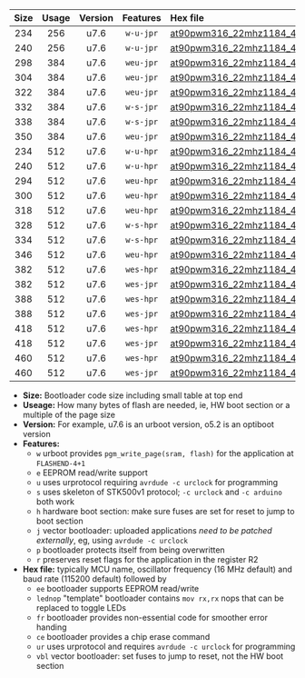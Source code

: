 |Size|Usage|Version|Features|Hex file|
|:-:|:-:|:-:|:-:|:--|
|234|256|u7.6|`w-u-jpr`|[at90pwm316_22mhz1184_460800bps_ur_vbl.hex](https://raw.githubusercontent.com/stefanrueger/urboot/main/at90pwm316_22mhz1184_460800bps_ur_vbl.hex)|
|240|256|u7.6|`w-u-jpr`|[at90pwm316_22mhz1184_460800bps_lednop_ur_vbl.hex](https://raw.githubusercontent.com/stefanrueger/urboot/main/at90pwm316_22mhz1184_460800bps_lednop_ur_vbl.hex)|
|298|384|u7.6|`weu-jpr`|[at90pwm316_22mhz1184_460800bps_ee_ur_vbl.hex](https://raw.githubusercontent.com/stefanrueger/urboot/main/at90pwm316_22mhz1184_460800bps_ee_ur_vbl.hex)|
|304|384|u7.6|`weu-jpr`|[at90pwm316_22mhz1184_460800bps_ee_lednop_ur_vbl.hex](https://raw.githubusercontent.com/stefanrueger/urboot/main/at90pwm316_22mhz1184_460800bps_ee_lednop_ur_vbl.hex)|
|322|384|u7.6|`weu-jpr`|[at90pwm316_22mhz1184_460800bps_ee_lednop_fr_ur_vbl.hex](https://raw.githubusercontent.com/stefanrueger/urboot/main/at90pwm316_22mhz1184_460800bps_ee_lednop_fr_ur_vbl.hex)|
|332|384|u7.6|`w-s-jpr`|[at90pwm316_22mhz1184_460800bps_vbl.hex](https://raw.githubusercontent.com/stefanrueger/urboot/main/at90pwm316_22mhz1184_460800bps_vbl.hex)|
|338|384|u7.6|`w-s-jpr`|[at90pwm316_22mhz1184_460800bps_lednop_vbl.hex](https://raw.githubusercontent.com/stefanrueger/urboot/main/at90pwm316_22mhz1184_460800bps_lednop_vbl.hex)|
|350|384|u7.6|`weu-jpr`|[at90pwm316_22mhz1184_460800bps_ee_lednop_fr_ce_ur_vbl.hex](https://raw.githubusercontent.com/stefanrueger/urboot/main/at90pwm316_22mhz1184_460800bps_ee_lednop_fr_ce_ur_vbl.hex)|
|234|512|u7.6|`w-u-hpr`|[at90pwm316_22mhz1184_460800bps_ur.hex](https://raw.githubusercontent.com/stefanrueger/urboot/main/at90pwm316_22mhz1184_460800bps_ur.hex)|
|240|512|u7.6|`w-u-hpr`|[at90pwm316_22mhz1184_460800bps_lednop_ur.hex](https://raw.githubusercontent.com/stefanrueger/urboot/main/at90pwm316_22mhz1184_460800bps_lednop_ur.hex)|
|294|512|u7.6|`weu-hpr`|[at90pwm316_22mhz1184_460800bps_ee_ur.hex](https://raw.githubusercontent.com/stefanrueger/urboot/main/at90pwm316_22mhz1184_460800bps_ee_ur.hex)|
|300|512|u7.6|`weu-hpr`|[at90pwm316_22mhz1184_460800bps_ee_lednop_ur.hex](https://raw.githubusercontent.com/stefanrueger/urboot/main/at90pwm316_22mhz1184_460800bps_ee_lednop_ur.hex)|
|318|512|u7.6|`weu-hpr`|[at90pwm316_22mhz1184_460800bps_ee_lednop_fr_ur.hex](https://raw.githubusercontent.com/stefanrueger/urboot/main/at90pwm316_22mhz1184_460800bps_ee_lednop_fr_ur.hex)|
|328|512|u7.6|`w-s-hpr`|[at90pwm316_22mhz1184_460800bps.hex](https://raw.githubusercontent.com/stefanrueger/urboot/main/at90pwm316_22mhz1184_460800bps.hex)|
|334|512|u7.6|`w-s-hpr`|[at90pwm316_22mhz1184_460800bps_lednop.hex](https://raw.githubusercontent.com/stefanrueger/urboot/main/at90pwm316_22mhz1184_460800bps_lednop.hex)|
|346|512|u7.6|`weu-hpr`|[at90pwm316_22mhz1184_460800bps_ee_lednop_fr_ce_ur.hex](https://raw.githubusercontent.com/stefanrueger/urboot/main/at90pwm316_22mhz1184_460800bps_ee_lednop_fr_ce_ur.hex)|
|382|512|u7.6|`wes-hpr`|[at90pwm316_22mhz1184_460800bps_ee.hex](https://raw.githubusercontent.com/stefanrueger/urboot/main/at90pwm316_22mhz1184_460800bps_ee.hex)|
|382|512|u7.6|`wes-jpr`|[at90pwm316_22mhz1184_460800bps_ee_vbl.hex](https://raw.githubusercontent.com/stefanrueger/urboot/main/at90pwm316_22mhz1184_460800bps_ee_vbl.hex)|
|388|512|u7.6|`wes-hpr`|[at90pwm316_22mhz1184_460800bps_ee_lednop.hex](https://raw.githubusercontent.com/stefanrueger/urboot/main/at90pwm316_22mhz1184_460800bps_ee_lednop.hex)|
|388|512|u7.6|`wes-jpr`|[at90pwm316_22mhz1184_460800bps_ee_lednop_vbl.hex](https://raw.githubusercontent.com/stefanrueger/urboot/main/at90pwm316_22mhz1184_460800bps_ee_lednop_vbl.hex)|
|418|512|u7.6|`wes-hpr`|[at90pwm316_22mhz1184_460800bps_ee_lednop_fr.hex](https://raw.githubusercontent.com/stefanrueger/urboot/main/at90pwm316_22mhz1184_460800bps_ee_lednop_fr.hex)|
|418|512|u7.6|`wes-jpr`|[at90pwm316_22mhz1184_460800bps_ee_lednop_fr_vbl.hex](https://raw.githubusercontent.com/stefanrueger/urboot/main/at90pwm316_22mhz1184_460800bps_ee_lednop_fr_vbl.hex)|
|460|512|u7.6|`wes-hpr`|[at90pwm316_22mhz1184_460800bps_ee_lednop_fr_ce.hex](https://raw.githubusercontent.com/stefanrueger/urboot/main/at90pwm316_22mhz1184_460800bps_ee_lednop_fr_ce.hex)|
|460|512|u7.6|`wes-jpr`|[at90pwm316_22mhz1184_460800bps_ee_lednop_fr_ce_vbl.hex](https://raw.githubusercontent.com/stefanrueger/urboot/main/at90pwm316_22mhz1184_460800bps_ee_lednop_fr_ce_vbl.hex)|

- **Size:** Bootloader code size including small table at top end
- **Useage:** How many bytes of flash are needed, ie, HW boot section or a multiple of the page size
- **Version:** For example, u7.6 is an urboot version, o5.2 is an optiboot version
- **Features:**
  + `w` urboot provides `pgm_write_page(sram, flash)` for the application at `FLASHEND-4+1`
  + `e` EEPROM read/write support
  + `u` uses urprotocol requiring `avrdude -c urclock` for programming
  + `s` uses skeleton of STK500v1 protocol; `-c urclock` and `-c arduino` both work
  + `h` hardware boot section: make sure fuses are set for reset to jump to boot section
  + `j` vector bootloader: uploaded applications *need to be patched externally*, eg, using `avrdude -c urclock`
  + `p` bootloader protects itself from being overwritten
  + `r` preserves reset flags for the application in the register R2
- **Hex file:** typically MCU name, oscillator frequency (16 MHz default) and baud rate (115200 default) followed by
  + `ee` bootloader supports EEPROM read/write
  + `lednop` "template" bootloader contains `mov rx,rx` nops that can be replaced to toggle LEDs
  + `fr` bootloader provides non-essential code for smoother error handing
  + `ce` bootloader provides a chip erase command
  + `ur` uses urprotocol and requires `avrdude -c urclock` for programming
  + `vbl` vector bootloader: set fuses to jump to reset, not the HW boot section
